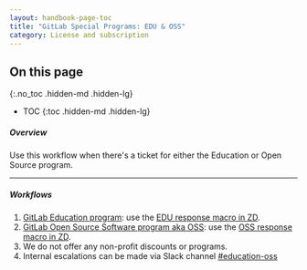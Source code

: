 ```yaml
---
layout: handbook-page-toc
title: "GitLab Special Programs: EDU & OSS"
category: License and subscription
---
```


## On this page
{:.no_toc .hidden-md .hidden-lg}

- TOC
{:toc .hidden-md .hidden-lg}

##### Overview

Use this workflow when there's a ticket for either the Education or Open Source program.

---
##### Workflows
1. [GitLab Education program](https://about.gitlab.com/solutions/education/): use the [EDU response macro in ZD](https://gitlab.zendesk.com/agent/admin/macros/360026025159).
1. [GitLab Open Source Software program aka OSS](https://about.gitlab.com/solutions/open-source/join/): use the [OSS response macro in ZD](https://gitlab.zendesk.com/agent/admin/macros/360026025179).
1. We do not offer any non-profit discounts or programs.
1. Internal escalations can be made via Slack channel [#education-oss](https://gitlab.slack.com/archives/CB21NTDJQ)
